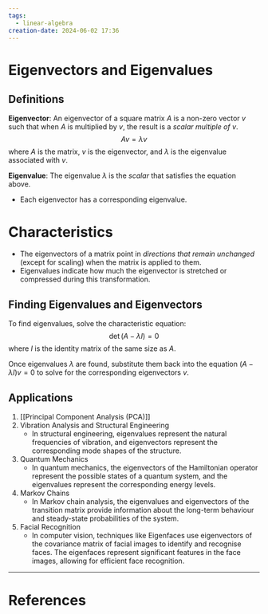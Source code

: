 ```yaml
---
tags:
  - linear-algebra
creation-date: 2024-06-02 17:36
---
```

# Eigenvectors and Eigenvalues

## Definitions

**Eigenvector**: An eigenvector of a square matrix $A$ is a non-zero vector $v$ such that when $A$ is multiplied by $v$, the result is a *scalar multiple of $v$*. 
$$
Av = \lambda v
$$
where $A$ is the matrix, $v$ is the eigenvector, and $\lambda$ is the eigenvalue associated with $v$.

**Eigenvalue**: The eigenvalue $\lambda$ is the *scalar* that satisfies the equation above. 
- Each eigenvector has a corresponding eigenvalue.

# Characteristics

- The eigenvectors of a matrix point in *directions that remain unchanged* (except for scaling) when the matrix is applied to them.
- Eigenvalues indicate how much the eigenvector is stretched or compressed during this transformation.

## Finding Eigenvalues and Eigenvectors

To find eigenvalues, solve the characteristic equation:
$$
\det(A - \lambda I) = 0
$$
where $I$ is the identity matrix of the same size as $A$.

Once eigenvalues $\lambda$ are found, substitute them back into the equation $(A - \lambda I)v = 0$ to solve for the corresponding eigenvectors $v$.

## Applications

1. [[Principal Component Analysis (PCA)]]
2. Vibration Analysis and Structural Engineering
	- In structural engineering, eigenvalues represent the natural frequencies of vibration, and eigenvectors represent the corresponding mode shapes of the structure.
3. Quantum Mechanics
	- In quantum mechanics, the eigenvectors of the Hamiltonian operator represent the possible states of a quantum system, and the eigenvalues represent the corresponding energy levels.
4. Markov Chains
	- In Markov chain analysis, the eigenvalues and eigenvectors of the transition matrix provide information about the long-term behaviour and steady-state probabilities of the system.
5. Facial Recognition
	- In computer vision, techniques like Eigenfaces use eigenvectors of the covariance matrix of facial images to identify and recognise faces. The eigenfaces represent significant features in the face images, allowing for efficient face recognition.


---
# References

